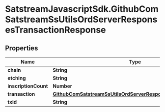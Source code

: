 # SatstreamJavascriptSdk.GithubComSatstreamSsUtilsOrdServerResponsesTransactionResponse

## Properties
Name | Type | Description | Notes
------------ | ------------- | ------------- | -------------
**chain** | **String** |  | [optional] 
**etching** | **String** |  | [optional] 
**inscriptionCount** | **Number** |  | [optional] 
**transaction** | [**GithubComSatstreamSsUtilsOrdServerResponsesTransactionDetails**](GithubComSatstreamSsUtilsOrdServerResponsesTransactionDetails.md) |  | [optional] 
**txid** | **String** |  | [optional] 
